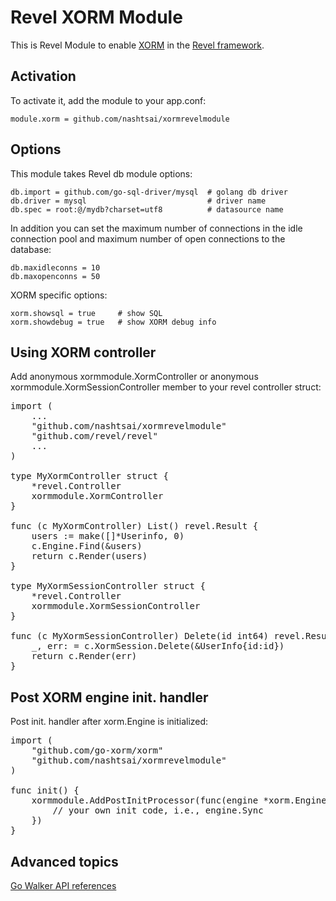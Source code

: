 Revel XORM Module
=================

This is Revel Module to enable [XORM](http://xorm.io) in the [Revel framework](http://revel.github.io/).

## Activation
To activate it, add the module to your app.conf:

	module.xorm = github.com/nashtsai/xormrevelmodule

## Options
This module takes Revel db module options:

	db.import = github.com/go-sql-driver/mysql	# golang db driver
	db.driver = mysql							# driver name
	db.spec = root:@/mydb?charset=utf8			# datasource name

In addition you can set the maximum number of connections in the idle connection pool and maximum number of open connections to the database:

	db.maxidleconns = 10
	db.maxopenconns = 50

XORM specific options:

	xorm.showsql = true 	# show SQL
	xorm.showdebug = true	# show XORM debug info

## Using XORM controller
Add anonymous xormmodule.XormController or anonymous xormmodule.XormSessionController member to your revel controller struct:

<pre class="prettyprint lang-go">
import (
	...
	"github.com/nashtsai/xormrevelmodule"
	"github.com/revel/revel"
	...
)

type MyXormController struct {
	*revel.Controller
	xormmodule.XormController
}

func (c MyXormController) List() revel.Result {
    users := make([]*Userinfo, 0)
    c.Engine.Find(&users)
	return c.Render(users)
}

type MyXormSessionController struct {
	*revel.Controller
	xormmodule.XormSessionController
}

func (c MyXormSessionController) Delete(id int64) revel.Result {
    _, err: = c.XormSession.Delete(&UserInfo{id:id})
	return c.Render(err)
}
</pre>

## Post XORM engine init. handler
Post init. handler after xorm.Engine is initialized:

<pre class="prettyprint lang-go">
import (
	"github.com/go-xorm/xorm"
	"github.com/nashtsai/xormrevelmodule"
)

func init() {
	xormmodule.AddPostInitProcessor(func(engine *xorm.Engine){
		// your own init code, i.e., engine.Sync
    })
}
</pre>

## Advanced topics
[Go Walker API references](https://gowalker.org/github.com/nashtsai/xormrevelmodule)
